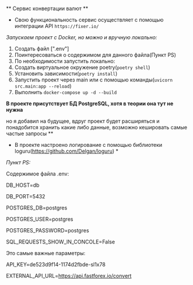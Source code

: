 ** Сервис конвертации валют **


* Свою функциональность сервис осуществляет с помощью интеграции API ```https://fixer.io/```


*Запускаем проект с Docker, но можно и вручную локально:*


1. Создать файл [".env"]
2. Поинтересоваться о содержимом для данного файла(Пункт PS)
3. По необходимости запустить локально:
4. Создать виртуальное окружение poetry(```poetry shell```)
5. Установить зависимости(```poetry install```)
6. Запустить проект через main или с помощью команды(```uvicorn src.main:app --reload```)
8. Выполнить ```docker-compose up -d --build```

**В проекте присутствует БД PostgreSQL, хотя в теории она тут не нужна**


но я добавил на будущее, вдруг проект будет расширяться и понадобится хранить какие либо данные, возможно кешировать самые частые запросы **


* В проекте настроено логирование с помощью библиотеки loguru(https://github.com/Delgan/loguru) *



*Пункт PS:*


Содержимое файла .env:


DB_HOST=db


DB_PORT=5432


POSTGRES_DB=postgres


POSTGRES_USER=postgres


POSTGRES_PASSWORD=postgres


SQL_REQUESTS_SHOW_IN_CONCOLE=False


Это самые важные параметры:


API_KEY=de523d9f14-1174d2fbde-sl1x78


EXTERNAL_API_URL=https://api.fastforex.io/convert

  


